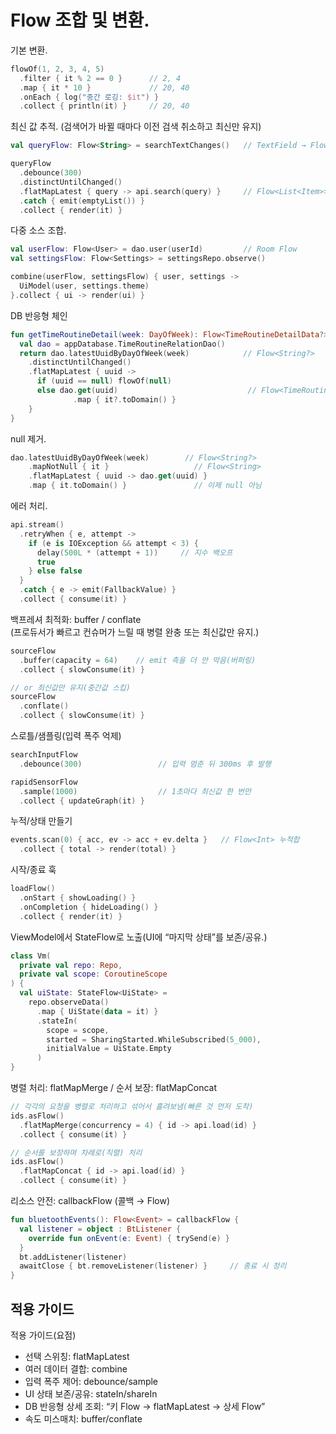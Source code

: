 # Flow 조합 및 변환.

기본 변환.
```kotlin
flowOf(1, 2, 3, 4, 5)
  .filter { it % 2 == 0 }      // 2, 4
  .map { it * 10 }             // 20, 40
  .onEach { log("중간 로깅: $it") }
  .collect { println(it) }     // 20, 40
```

최신 값 추적. (검색어가 바뀔 때마다 이전 검색 취소하고 최신만 유지)
```kotlin
val queryFlow: Flow<String> = searchTextChanges()   // TextField → Flow

queryFlow
  .debounce(300)
  .distinctUntilChanged()
  .flatMapLatest { query -> api.search(query) }     // Flow<List<Item>>
  .catch { emit(emptyList()) }
  .collect { render(it) }
```

다중 소스 조합.
```kotlin
val userFlow: Flow<User> = dao.user(userId)         // Room Flow
val settingsFlow: Flow<Settings> = settingsRepo.observe()

combine(userFlow, settingsFlow) { user, settings ->
  UiModel(user, settings.theme)
}.collect { ui -> render(ui) }
```

DB 반응형 체인
```kotlin
fun getTimeRoutineDetail(week: DayOfWeek): Flow<TimeRoutineDetailData?> {
  val dao = appDatabase.TimeRoutineRelationDao()
  return dao.latestUuidByDayOfWeek(week)            // Flow<String?>
    .distinctUntilChanged()
    .flatMapLatest { uuid ->
      if (uuid == null) flowOf(null)
      else dao.get(uuid)                             // Flow<TimeRoutineRelation?>
              .map { it?.toDomain() }
    }
}
```

null 제거.
```kotlin
dao.latestUuidByDayOfWeek(week)        // Flow<String?>
    .mapNotNull { it }                   // Flow<String>
    .flatMapLatest { uuid -> dao.get(uuid) }
    .map { it.toDomain() }               // 이제 null 아님
```

에러 처리.
```kotlin
api.stream()
  .retryWhen { e, attempt ->
    if (e is IOException && attempt < 3) {
      delay(500L * (attempt + 1))     // 지수 백오프
      true
    } else false
  }
  .catch { e -> emit(FallbackValue) }
  .collect { consume(it) }
```

백프레셔 최적화: buffer / conflate  
(프로듀서가 빠르고 컨슈머가 느릴 때 병렬 완충 또는 최신값만 유지.)
```kotlin
sourceFlow
  .buffer(capacity = 64)    // emit 측을 더 안 막음(버퍼링)
  .collect { slowConsume(it) }

// or 최신값만 유지(중간값 스킵)
sourceFlow
  .conflate()
  .collect { slowConsume(it) }
```

스로틀/샘플링(입력 폭주 억제)
```kotlin
searchInputFlow
  .debounce(300)                 // 입력 멈춘 뒤 300ms 후 발행

rapidSensorFlow
  .sample(1000)                  // 1초마다 최신값 한 번만
  .collect { updateGraph(it) }
```

누적/상태 만들기
```kotlin
events.scan(0) { acc, ev -> acc + ev.delta }   // Flow<Int> 누적합
  .collect { total -> render(total) }
```

시작/종료 훅
```kotlin
loadFlow()
  .onStart { showLoading() }
  .onCompletion { hideLoading() }
  .collect { render(it) }
```

ViewModel에서 StateFlow로 노출(UI에 “마지막 상태”를 보존/공유.)
```kotlin
class Vm(
  private val repo: Repo,
  private val scope: CoroutineScope
) {
  val uiState: StateFlow<UiState> =
    repo.observeData()
      .map { UiState(data = it) }
      .stateIn(
        scope = scope,
        started = SharingStarted.WhileSubscribed(5_000),
        initialValue = UiState.Empty
      )
}
```

병렬 처리: flatMapMerge / 순서 보장: flatMapConcat
```kotlin
// 각각의 요청을 병렬로 처리하고 섞어서 흘려보냄(빠른 것 먼저 도착)
ids.asFlow()
  .flatMapMerge(concurrency = 4) { id -> api.load(id) }
  .collect { consume(it) }

// 순서를 보장하며 차례로(직렬) 처리
ids.asFlow()
  .flatMapConcat { id -> api.load(id) }
  .collect { consume(it) }
```

리소스 안전: callbackFlow (콜백 → Flow)
```kotlin
fun bluetoothEvents(): Flow<Event> = callbackFlow {
  val listener = object : BtListener {
    override fun onEvent(e: Event) { trySend(e) }
  }
  bt.addListener(listener)
  awaitClose { bt.removeListener(listener) }     // 종료 시 정리
}
```

## 적용 가이드
적용 가이드(요점)
- 선택 스위칭: flatMapLatest
- 여러 데이터 결합: combine
- 입력 폭주 제어: debounce/sample
- UI 상태 보존/공유: stateIn/shareIn
- DB 반응형 상세 조회: “키 Flow → flatMapLatest → 상세 Flow”
- 속도 미스매치: buffer/conflate